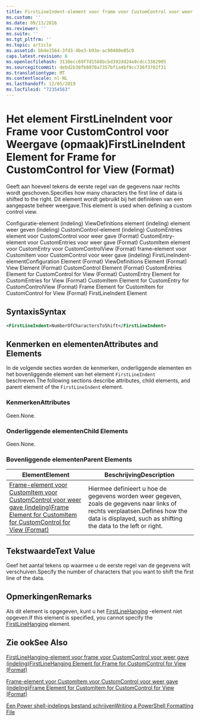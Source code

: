 ```yaml
---
title: FirstLineIndent-element voor frame voor CustomControl voor weer gave (indeling) | Microsoft Docs
ms.custom: ''
ms.date: 09/13/2016
ms.reviewer: ''
ms.suite: ''
ms.tgt_pltfrm: ''
ms.topic: article
ms.assetid: bb4e1564-3fd3-4be3-b93e-ac90480e05c0
caps.latest.revision: 6
ms.openlocfilehash: 3130ecc69f7d1568bcbd392dd24e8cdcc3382905
ms.sourcegitcommit: debd2b38fb8070a7357bf1a4bf9cc736f3702f31
ms.translationtype: MT
ms.contentlocale: nl-NL
ms.lasthandoff: 12/05/2019
ms.locfileid: "72354563"
---
```

# <a name="firstlineindent-element-for-frame-for-customcontrol-for-view-format"></a><span data-ttu-id="af173-102">Het element FirstLineIndent voor Frame voor CustomControl voor Weergave (opmaak)</span><span class="sxs-lookup"><span data-stu-id="af173-102">FirstLineIndent Element for Frame for CustomControl for View (Format)</span></span>

<span data-ttu-id="af173-103">Geeft aan hoeveel tekens de eerste regel van de gegevens naar rechts wordt geschoven.</span><span class="sxs-lookup"><span data-stu-id="af173-103">Specifies how many characters the first line of data is shifted to the right.</span></span> <span data-ttu-id="af173-104">Dit element wordt gebruikt bij het definiëren van een aangepaste beheer weergave.</span><span class="sxs-lookup"><span data-stu-id="af173-104">This element is used when defining a custom control view.</span></span>

<span data-ttu-id="af173-105">Configuratie-element (indeling) ViewDefinitions element (indeling) element weer geven (indeling) CustomControl-element (indeling) CustomEntries element voor CustomControl voor weer gave (Format) CustomEntry-element voor CustomEntries voor weer gave (Format) CustomItem element voor CustomEntry voor CustomControlView (Format) frame-element voor CustomItem voor CustomControl voor weer gave (indeling) FirstLineIndent-element</span><span class="sxs-lookup"><span data-stu-id="af173-105">Configuration Element (Format) ViewDefinitions Element (Format) View Element (Format) CustomControl Element (Format) CustomEntries Element for CustomControl for View (Format) CustomEntry Element for CustomEntries for View (Format) CustomItem Element for CustomEntry for CustomControlView (Format) Frame Element for CustomItem for CustomControl for View (Format) FirstLineIndent Element</span></span>

## <a name="syntax"></a><span data-ttu-id="af173-106">Syntaxis</span><span class="sxs-lookup"><span data-stu-id="af173-106">Syntax</span></span>

```xml
<FirstLineIndent>NumberOfCharactersToShift</FirstLineIndent>
```

## <a name="attributes-and-elements"></a><span data-ttu-id="af173-107">Kenmerken en elementen</span><span class="sxs-lookup"><span data-stu-id="af173-107">Attributes and Elements</span></span>

<span data-ttu-id="af173-108">In de volgende secties worden de kenmerken, onderliggende elementen en het bovenliggende element van het element `FirstLineIndent` beschreven.</span><span class="sxs-lookup"><span data-stu-id="af173-108">The following sections describe attributes, child elements, and parent element of the `FirstLineIndent` element.</span></span>

### <a name="attributes"></a><span data-ttu-id="af173-109">Kenmerken</span><span class="sxs-lookup"><span data-stu-id="af173-109">Attributes</span></span>

<span data-ttu-id="af173-110">Geen.</span><span class="sxs-lookup"><span data-stu-id="af173-110">None.</span></span>

### <a name="child-elements"></a><span data-ttu-id="af173-111">Onderliggende elementen</span><span class="sxs-lookup"><span data-stu-id="af173-111">Child Elements</span></span>

<span data-ttu-id="af173-112">Geen.</span><span class="sxs-lookup"><span data-stu-id="af173-112">None.</span></span>

### <a name="parent-elements"></a><span data-ttu-id="af173-113">Bovenliggende elementen</span><span class="sxs-lookup"><span data-stu-id="af173-113">Parent Elements</span></span>

|<span data-ttu-id="af173-114">Element</span><span class="sxs-lookup"><span data-stu-id="af173-114">Element</span></span>|<span data-ttu-id="af173-115">Beschrijving</span><span class="sxs-lookup"><span data-stu-id="af173-115">Description</span></span>|
|-------------|-----------------|
|[<span data-ttu-id="af173-116">Frame-element voor CustomItem voor CustomControl voor weer gave (indeling)</span><span class="sxs-lookup"><span data-stu-id="af173-116">Frame Element for CustomItem for CustomControl for View (Format)</span></span>](./frame-element-for-customitem-for-customcontrol-for-view-format.md)|<span data-ttu-id="af173-117">Hiermee definieert u hoe de gegevens worden weer gegeven, zoals de gegevens naar links of rechts verplaatsen.</span><span class="sxs-lookup"><span data-stu-id="af173-117">Defines how the data is displayed, such as shifting the data to the left or right.</span></span>|

## <a name="text-value"></a><span data-ttu-id="af173-118">Tekstwaarde</span><span class="sxs-lookup"><span data-stu-id="af173-118">Text Value</span></span>

<span data-ttu-id="af173-119">Geef het aantal tekens op waarmee u de eerste regel van de gegevens wilt verschuiven.</span><span class="sxs-lookup"><span data-stu-id="af173-119">Specify the number of characters that you want to shift the first line of the data.</span></span>

## <a name="remarks"></a><span data-ttu-id="af173-120">Opmerkingen</span><span class="sxs-lookup"><span data-stu-id="af173-120">Remarks</span></span>

<span data-ttu-id="af173-121">Als dit element is opgegeven, kunt u het [FirstLineHanging](./firstlinehanging-element-for-frame-for-customcontrol-for-view-format.md) -element niet opgeven.</span><span class="sxs-lookup"><span data-stu-id="af173-121">If this element is specified, you cannot specify the [FirstLineHanging](./firstlinehanging-element-for-frame-for-customcontrol-for-view-format.md) element.</span></span>

## <a name="see-also"></a><span data-ttu-id="af173-122">Zie ook</span><span class="sxs-lookup"><span data-stu-id="af173-122">See Also</span></span>

[<span data-ttu-id="af173-123">FirstLineHanging-element voor frame voor CustomControl voor weer gave (indeling)</span><span class="sxs-lookup"><span data-stu-id="af173-123">FirstLineHanging Element for Frame for CustomControl for View (Format)</span></span>](./firstlinehanging-element-for-frame-for-customcontrol-for-view-format.md)

[<span data-ttu-id="af173-124">Frame-element voor CustomItem voor CustomControl voor weer gave (indeling)</span><span class="sxs-lookup"><span data-stu-id="af173-124">Frame Element for CustomItem for CustomControl for View (Format)</span></span>](./frame-element-for-customitem-for-customcontrol-for-view-format.md)

[<span data-ttu-id="af173-125">Een Power shell-indelings bestand schrijven</span><span class="sxs-lookup"><span data-stu-id="af173-125">Writing a PowerShell Formatting File</span></span>](./writing-a-powershell-formatting-file.md)
